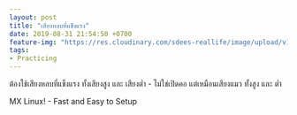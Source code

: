 ```yaml
---
layout: post
title: "เสียงหลบที่แข็งแรง"
date: 2019-08-31 21:54:50 +0700
feature-img: "https://res.cloudinary.com/sdees-reallife/image/upload/v1555658919/sample_feature_img.png"
tags:
- Practicing
---
```

ต้องใช้เสียงหลบที่แข็งแรง ทั้งเสียงสูง และ เสียงต่ำ - ไม่ใช่เปิดคอ แต่เหมือนเสียงแมว ทั้งสูง และ ต่ำ

<i class="fa fa-child" style="color:plum"></i>

MX Linux! - Fast and Easy to Setup
